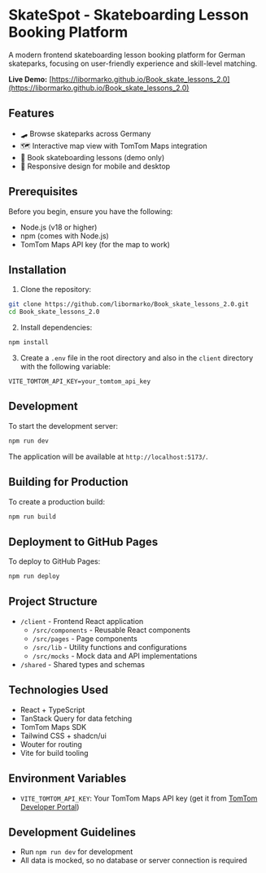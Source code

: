 # SkateSpot - Skateboarding Lesson Booking Platform

A modern frontend skateboarding lesson booking platform for German skateparks, focusing on user-friendly experience and skill-level matching.

**Live Demo:** [https://libormarko.github.io/Book_skate_lessons_2.0](https://libormarko.github.io/Book_skate_lessons_2.0)

## Features

- 🛹 Browse skateparks across Germany
- 🗺️ Interactive map view with TomTom Maps integration
- 📅 Book skateboarding lessons (demo only)
- 📱 Responsive design for mobile and desktop

## Prerequisites

Before you begin, ensure you have the following:
- Node.js (v18 or higher)
- npm (comes with Node.js)
- TomTom Maps API key (for the map to work)

## Installation

1. Clone the repository:
```bash
git clone https://github.com/libormarko/Book_skate_lessons_2.0.git
cd Book_skate_lessons_2.0
```

2. Install dependencies:
```bash
npm install
```

3. Create a `.env` file in the root directory and also in the `client` directory with the following variable:
```
VITE_TOMTOM_API_KEY=your_tomtom_api_key
```

## Development

To start the development server:

```bash
npm run dev
```

The application will be available at `http://localhost:5173/`.

## Building for Production

To create a production build:

```bash
npm run build
```

## Deployment to GitHub Pages

To deploy to GitHub Pages:

```bash
npm run deploy
```

## Project Structure

- `/client` - Frontend React application
  - `/src/components` - Reusable React components
  - `/src/pages` - Page components
  - `/src/lib` - Utility functions and configurations
  - `/src/mocks` - Mock data and API implementations
- `/shared` - Shared types and schemas

## Technologies Used

- React + TypeScript
- TanStack Query for data fetching
- TomTom Maps SDK
- Tailwind CSS + shadcn/ui
- Wouter for routing
- Vite for build tooling

## Environment Variables

- `VITE_TOMTOM_API_KEY`: Your TomTom Maps API key (get it from [TomTom Developer Portal](https://developer.tomtom.com/))

## Development Guidelines

- Run `npm run dev` for development
- All data is mocked, so no database or server connection is required
